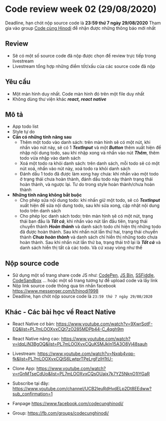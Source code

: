 # Code review week 02 (29/08/2020)
Deadline, hạn chót nộp source code là **23:59 thứ 7 ngày 29/08/2020**
Tham gia vào group [Code cùng Hinodi](https://www.facebook.com/groups/codecunghinodi) để nhận được những thông báo mới nhất
## Review
 - Sẽ có một số source code đã nộp được chọn để review trực tiếp trong livestream 
 - Livestream tổng hợp những điểm tốt/xấu của các source code đã nộp
## Yêu cầu
 - Một màn hình duy nhất. Code màn hình đó trên một file duy nhất
 - Không dùng thư viện khác ***react, react native***
## Mô tả
- App todo list
- Style tự do
- **Cần có những tính năng sau**
    - Thêm một todo vào danh sách: trên màn hình sẽ có một nút, khi nhấn vào nút này, sẽ có 1 ***TextInput*** và một ***Button*** thêm xuất hiện để nhập nội dung todo, sau khi nhập xong và nhấn vào nút ***Thêm***, thêm todo vừa nhập vào danh sách
    - Xoá một todo ra khỏi danh sách: trên danh sách, mỗi todo sẽ có một nút xoá, nhấn vào nút này, xoá todo ra khỏi danh sách
    - Đánh dấu 1 todo đã được làm xong hay chưa: khi nhấn vào một todo ở trạng thái chưa hoàn thành, đánh dấu todo này thành trạng thái hoàn thành, và ngược lại. Tư do trong style hoàn thành/chưa hoàn thành
- **Những tính năng không bắt buộc**
    - Cho phép sửa nội dung todo: khi nhấn giữ một todo, sẽ có ***TextInput*** xuất hiện để sửa nội dung todo, sau khi sửa xong, cập nhật nội dung todo trên danh sách
    - Cho phép lọc danh sách todo: trên màn hình sẽ có một nút, trạng thái ban đầu là ***Tất cả***, khi nhấn vào nút lần đầu tiên, trạng thái chuyển thành ***Hoàn thành*** và danh sách todo chỉ hiện thị những todo đã được hoàn thành. Sau khi nhấn nút lần thứ hai, trạng thái chuyển thành ***Chưa hoàn thành*** và danh sách chỉ hiển thị những todo chưa hoàn thành. Sau khi nhấn nút lần thứ ba, trạng thái trở lại là ***Tất cả*** và danh sách hiển thị tất cả các todo. Và cứ xoay vòng như thế
## Nộp source code
 - Sử dụng một số trang share code JS như: [CodePen](https://codepen.io/), [JS Bin](https://jsbin.com/), [SSFiddle](https://jsfiddle.net/), [CodeSandbox](https://codesandbox.io/) ... hoặc một số trang tương tự để upload code và lấy link
 - Nộp link source code thông qua tin nhắn facebook https://www.messenger.com/t/hinodi1998
 - Deadline, hạn chót nộp source code là ```23:59 thứ 7 ngày 29/08/2020```
 ## Khác - Các bài học về React Native
 - React Native cơ bản: https://www.youtube.com/watch?v=9XwrSotF-EQ&list=PL7mLOOXvxCQt7zO285MDPb44-C_4qgh9m
 - React Native nâng cao: https://www.youtube.com/watch?v=ldqLiN3BgOQ&list=PL7mLOOXvxCQuKSMJkIn15A3O8Vj48sauh
 - Livestream: https://www.youtube.com/watch?v=Nxqb4vqp-fk&list=PL7mLOOXvxCQtS6LwtprTPeLrgFzlH1tU-
 - Clone App: https://www.youtube.com/watch?v=rGnMTseCdUo&list=PL7mLOOXvxCQsOUajx7k7YZ5NknO1IYGaR

 - Subscribe tại đây: https://www.youtube.com/channel/UCB2IeuRdHvdELp2Dt8EEdww?sub_confirmation=1
 - Fanpage https://www.facebook.com/codecunghinodi/
 - Group: https://fb.com/groups/codecunghinodi/
